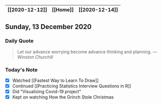 | [[2020-12-12]] | [[Home]] | [[2020-12-14]] |
| :-: | :-: | :-: |

## Sunday, 13 December 2020

### Daily Quote
> Let our advance worrying become advance thinking and planning.
> &mdash; <cite>Winston Churchill</cite>

### Today's Note

- [x] Watched [[Fastest Way to Learn To Draw]]
- [x] Continued [[Practicing Statistics Interview Questions in R]]
- [x] Did "Visualizing Covid-19 project"
- [x] Kept on watching How the Grinch Stole Christmas